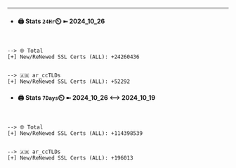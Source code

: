 

---
- #### 🖨️ **Stats** `24Hr`⏲️ ➼ 2024_10_26
```console


--> 🌐 Total
[+] New/ReNewed SSL Certs (ALL): +24260436


--> 🇦🇷 ar_ccTLDs
[+] New/ReNewed SSL Certs (ALL): +52292

```

- #### 🖨️ **Stats** `7Days`⏲️ ➼ 2024_10_26 <--> 2024_10_19
```console


--> 🌐 Total
[+] New/ReNewed SSL Certs (ALL): +114398539


--> 🇦🇷 ar_ccTLDs
[+] New/ReNewed SSL Certs (ALL): +196013

```

